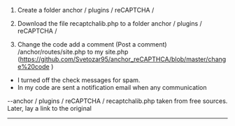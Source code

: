 1) Create a folder anchor / plugins / reCAPTCHA /

2) Download the file  recaptchalib.php to a folder  anchor / plugins / reCAPTCHA / 

3) Сhange the code add a comment (Post a comment) /anchor/routes/site.php  to my  site.php (https://github.com/Svetozar95/anchor_reCAPTHCA/blob/master/change%20code )



- I turned off the check messages for spam.
- In my code are sent a notification email when any communication


--anchor / plugins / reCAPTCHA / recaptchalib.php taken from free sources. Later, lay a link to the original


--------
